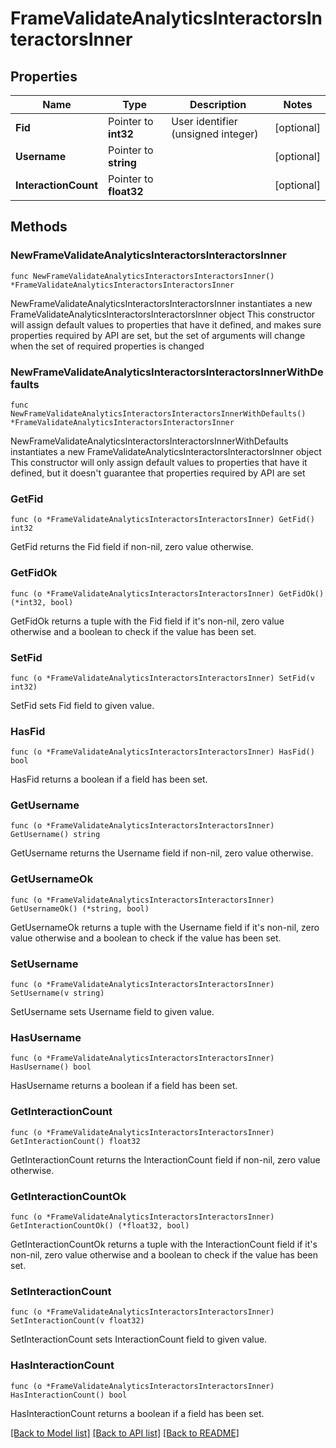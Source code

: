 # FrameValidateAnalyticsInteractorsInteractorsInner

## Properties

Name | Type | Description | Notes
------------ | ------------- | ------------- | -------------
**Fid** | Pointer to **int32** | User identifier (unsigned integer) | [optional] 
**Username** | Pointer to **string** |  | [optional] 
**InteractionCount** | Pointer to **float32** |  | [optional] 

## Methods

### NewFrameValidateAnalyticsInteractorsInteractorsInner

`func NewFrameValidateAnalyticsInteractorsInteractorsInner() *FrameValidateAnalyticsInteractorsInteractorsInner`

NewFrameValidateAnalyticsInteractorsInteractorsInner instantiates a new FrameValidateAnalyticsInteractorsInteractorsInner object
This constructor will assign default values to properties that have it defined,
and makes sure properties required by API are set, but the set of arguments
will change when the set of required properties is changed

### NewFrameValidateAnalyticsInteractorsInteractorsInnerWithDefaults

`func NewFrameValidateAnalyticsInteractorsInteractorsInnerWithDefaults() *FrameValidateAnalyticsInteractorsInteractorsInner`

NewFrameValidateAnalyticsInteractorsInteractorsInnerWithDefaults instantiates a new FrameValidateAnalyticsInteractorsInteractorsInner object
This constructor will only assign default values to properties that have it defined,
but it doesn't guarantee that properties required by API are set

### GetFid

`func (o *FrameValidateAnalyticsInteractorsInteractorsInner) GetFid() int32`

GetFid returns the Fid field if non-nil, zero value otherwise.

### GetFidOk

`func (o *FrameValidateAnalyticsInteractorsInteractorsInner) GetFidOk() (*int32, bool)`

GetFidOk returns a tuple with the Fid field if it's non-nil, zero value otherwise
and a boolean to check if the value has been set.

### SetFid

`func (o *FrameValidateAnalyticsInteractorsInteractorsInner) SetFid(v int32)`

SetFid sets Fid field to given value.

### HasFid

`func (o *FrameValidateAnalyticsInteractorsInteractorsInner) HasFid() bool`

HasFid returns a boolean if a field has been set.

### GetUsername

`func (o *FrameValidateAnalyticsInteractorsInteractorsInner) GetUsername() string`

GetUsername returns the Username field if non-nil, zero value otherwise.

### GetUsernameOk

`func (o *FrameValidateAnalyticsInteractorsInteractorsInner) GetUsernameOk() (*string, bool)`

GetUsernameOk returns a tuple with the Username field if it's non-nil, zero value otherwise
and a boolean to check if the value has been set.

### SetUsername

`func (o *FrameValidateAnalyticsInteractorsInteractorsInner) SetUsername(v string)`

SetUsername sets Username field to given value.

### HasUsername

`func (o *FrameValidateAnalyticsInteractorsInteractorsInner) HasUsername() bool`

HasUsername returns a boolean if a field has been set.

### GetInteractionCount

`func (o *FrameValidateAnalyticsInteractorsInteractorsInner) GetInteractionCount() float32`

GetInteractionCount returns the InteractionCount field if non-nil, zero value otherwise.

### GetInteractionCountOk

`func (o *FrameValidateAnalyticsInteractorsInteractorsInner) GetInteractionCountOk() (*float32, bool)`

GetInteractionCountOk returns a tuple with the InteractionCount field if it's non-nil, zero value otherwise
and a boolean to check if the value has been set.

### SetInteractionCount

`func (o *FrameValidateAnalyticsInteractorsInteractorsInner) SetInteractionCount(v float32)`

SetInteractionCount sets InteractionCount field to given value.

### HasInteractionCount

`func (o *FrameValidateAnalyticsInteractorsInteractorsInner) HasInteractionCount() bool`

HasInteractionCount returns a boolean if a field has been set.


[[Back to Model list]](../README.md#documentation-for-models) [[Back to API list]](../README.md#documentation-for-api-endpoints) [[Back to README]](../README.md)


